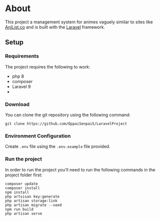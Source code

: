 # About
This project a management system for animes vaguely similar to sites like [AniList.co](https://anilist.co/) and is built with the [Laravel](https://laravel.com/) framework.

## Setup

### Requirements
The project requires the following to work:
- php 8
- composer
- Laravel 9
- 
### Download
You can clone the git repository using the following command:
```
git clone https://github.com/OppaiSenpai5/LaravelProject
```

### Environment Configuration
Create `.env` file using the `.env.example` file provided.

### Run the project
In order to run the project you'll need to run the following commands in the project folder first:
```
composer update
composer install
npm install
php artsisan key:generate
php artisan storage:link
php artisan migrate --seed
npm run build
php artisan serve
```
